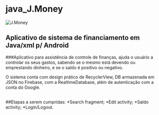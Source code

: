 # java_J.Money
![J.Money](https://66.media.tumblr.com/bba2c1f3205e2e4d68baeed5c38b05f3/tumblr_pswlg4nmkB1xde8wlo1_540.png)
## Aplicativo de sistema de financiamento em Java/xml p/ Android
###Aplicativo para assistência de controle de finanças, ajuda o usuário a controlar os seus gastos, sabendo
se o mesmo está devendo ou emprestando dinheiro, e se o saldo é positivo ou negativo.
<p>O sistema conta com design prático de RecyclerView, DB armazenada em JSON no Firebase, com a RealtimeDatabase,
 além de autenticação com a conta do Google.</p>
<br>
##Etapas a serem cumpridas:
*Search fragment;
*Edit activity;
*Saldo activity;
*Login/Logout.
